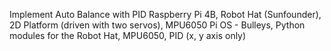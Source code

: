 Implement Auto Balance with PID
Raspberry Pi 4B, Robot Hat (Sunfounder), 2D Platform (driven with two servos), MPU6050
Pi OS - Bulleys, Python modules for the Robot Hat, MPU6050, PID (x, y axis only)
